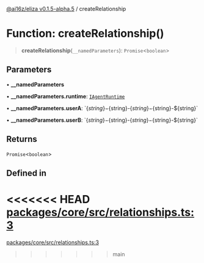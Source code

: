 [@ai16z/eliza v0.1.5-alpha.5](../index.md) / createRelationship

# Function: createRelationship()

> **createRelationship**(`__namedParameters`): `Promise`\<`boolean`\>

## Parameters

• **\_\_namedParameters**

• **\_\_namedParameters.runtime**: [`IAgentRuntime`](../interfaces/IAgentRuntime.md)

• **\_\_namedParameters.userA**: \`$\{string\}-$\{string\}-$\{string\}-$\{string\}-$\{string\}\`

• **\_\_namedParameters.userB**: \`$\{string\}-$\{string\}-$\{string\}-$\{string\}-$\{string\}\`

## Returns

`Promise`\<`boolean`\>

## Defined in

<<<<<<< HEAD
[packages/core/src/relationships.ts:3](https://github.com/konstantine25b/eliza/blob/main/packages/core/src/relationships.ts#L3)
=======
[packages/core/src/relationships.ts:3](https://github.com/ai16z/eliza/blob/main/packages/core/src/relationships.ts#L3)
>>>>>>> main
